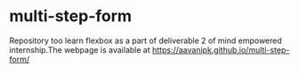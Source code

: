 # multi-step-form
Repository too learn flexbox as a part of deliverable 2 of mind empowered internship.The webpage is available at https://aavanipk.github.io/multi-step-form/
